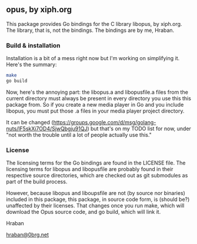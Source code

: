 ## opus, by xiph.org

This package provides Go bindings for the C library libopus, by xiph.org. The
library, that is, not the bindings. The bindings are by me, Hraban.

### Build & installation

Installation is a bit of a mess right now but I'm working on simplifying it.
Here's the summary:

```sh
make
go build
```

Now, here's the annoying part: the libopus.a and libopusfile.a files from the
current directory must always be present in every directory you use this this
package from. So if you create a new media player in Go and you include libopus,
you must put those .a files in your media player project directory.

It can be changed
(<https://groups.google.com/d/msg/golang-nuts/lF5skXi7OD4/SjwQbgju91QJ>) but
that's on my TODO list for now, under "not worth the trouble until a lot of
people actually use this."

### License

The licensing terms for the Go bindings are found in the LICENSE file. The
licensing terms for libopus and libopusfile are probably found in their
respective source directories, which are checked out as git submodules as part
of the build process.

However, because libopus and liboupsfile are not (by source nor binaries)
included in this package, this package, in source code form, is (should be?)
unaffected by their licenses. That changes once you run make, which will
download the Opus source code, and go build, which will link it.

Hraban

hraban@0brg.net

